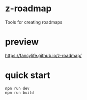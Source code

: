 # z-roadmap

Tools for creating roadmaps

# preview

https://fancylife.github.io/z-roadmap/
# quick start

``` shell
npm run dev
npm run build
```